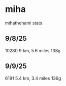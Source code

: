 # miha
mihathehami stats

## 9/8/25
10280
9 km, 5.6 miles
138g

## 9/9/25
6191
5.4 km, 3.4 miles
136g

